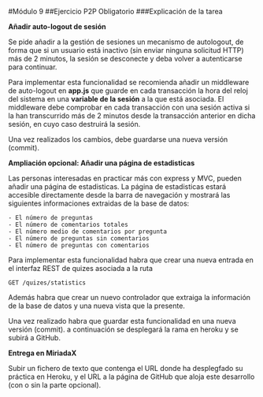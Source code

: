 #Módulo 9
##Ejercicio P2P Obligatorio
###Explicación de la tarea


**Añadir auto-logout de sesión**
 
Se pide añadir a la gestión de sesiones un mecanismo de autologout, de forma que si un usuario está inactivo (sin enviar ninguna solicitud HTTP) más de 2 minutos, la sesión se desconecte y deba volver a autenticarse para continuar.

Para implementar esta funcionalidad se recomienda añadir un middleware de auto-logout en **app.js** que guarde en cada transacción la hora del reloj del sistema en una **variable de la sesión** a la que está asociada. El middleware debe comprobar en cada transacción con una sesión activa si la han transcurrido más de 2 minutos desde la transacción anterior en dicha sesión, en cuyo caso destruirá la sesión.

Una vez realizados los cambios, debe guardarse una nueva versión (commit).

**Ampliación opcional: Añadir una página de estadisticas**

Las personas interesadas en practicar más con express y MVC, pueden añadir una página de estadisticas. La página de estadisticas estará accesible directamente desde la barra de navegación y mostrará las siguientes informaciones extraidas de la base de datos:

	- El número de preguntas
	- El número de comentarios totales
	- El número medio de comentarios por pregunta
	- El número de preguntas sin comentarios
	- El número de preguntas con comentarios

Para implementar esta funcionalidad habra que crear una nueva entrada en el interfaz REST de quizes asociada a la ruta

```
GET /quizes/statistics
```

Además habra que crear un nuevo controlador que extraiga la información de la base de datos y una nueva vista que la presente.

Una vez realizado habra que guardar esta funcionalidad en una nueva versión (commit). a continuación se desplegará la rama en heroku y se subirá a GitHub.
 
**Entrega en MiriadaX**
 
Subir un fichero de texto que contenga el URL donde ha desplegfado su práctica en Heroku, y el URL a la página de GitHub que aloja este desarrollo (con o sin la parte opcional). 
